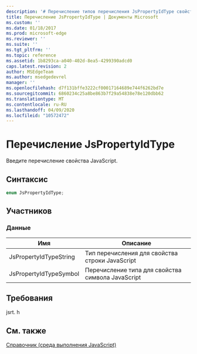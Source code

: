 ```yaml
---
description: '# Перечисление типов перечисления JsPropertyIdType свойства JavaScript.'
title: Перечисление JsPropertyIdType | Документы Microsoft
ms.custom: ''
ms.date: 01/18/2017
ms.prod: microsoft-edge
ms.reviewer: ''
ms.suite: ''
ms.tgt_pltfrm: ''
ms.topic: reference
ms.assetid: 1b8293ca-a040-402d-8ea5-4299390adcd0
caps.latest.revision: 2
author: MSEdgeTeam
ms.author: msedgedevrel
manager: ''
ms.openlocfilehash: d7f131bffe3222cf00017164689e744f6262bd7e
ms.sourcegitcommit: 6860234c25a8be863b7f29a54838e78e120dbb62
ms.translationtype: MT
ms.contentlocale: ru-RU
ms.lasthandoff: 04/09/2020
ms.locfileid: "10572472"
---
```

# Перечисление JsPropertyIdType
Введите перечисление свойства JavaScript.  
  
## Синтаксис  
  
```cpp  
enum JsPropertyIdType;  
```  
  
## Участников  
  
### Данные  
  
|Имя|Описание|  
|----------|-----------------|  
|JsPropertyIdTypeString|Тип перечисления для свойства строки JavaScript|  
|JsPropertyIdTypeSymbol|Перечисление типа для свойства символа JavaScript|  
  
## Требования  
 jsrt. h  
  
## См. также  
 [Справочник (среда выполнения JavaScript)](../chakra-hosting/reference-javascript-runtime.md)